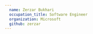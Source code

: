 ```yaml
---
  name: Zerzar Bukhari
  occupation_title: Software Engineer
  organization: Microsoft
  github: zerzar
---
```

